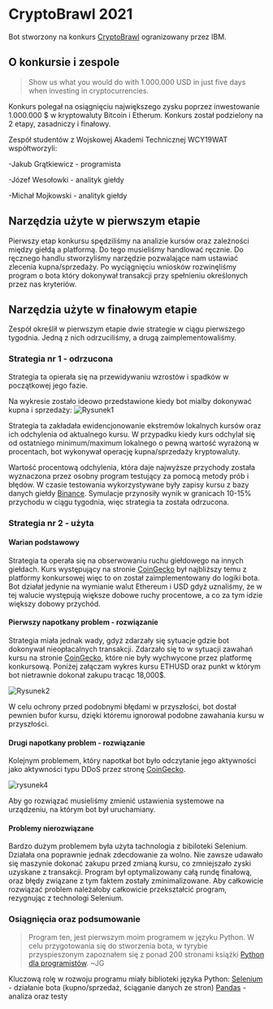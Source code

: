 # CryptoBrawl 2021
Bot stworzony na konkurs [CryptoBrawl](https://cryptobrawl.pl) ogranizowany przez IBM.
## O konkursie i zespole

>Show us what you would do with 1.000.000 USD in just five days when investing in cryptocurrencies.

Konkurs polegał na osiągnięciu największego zysku poprzez inwestowanie 1.000.000 $ w kryptowaluty Bitcoin i Etherum. 
Konkurs został podzielony na 2 etapy, zasadniczy i finałowy.

Zespół studentów z Wojskowej Akademi Technicznej WCY19WAT współtworzyli:

-Jakub Grątkiewicz - programista

-Józef Wesołowki - analityk giełdy

-Michał Mojkowski - analityk giełdy

## Narzędzia użyte w pierwszym etapie
Pierwszy etap konkursu spędziliśmy na analizie kursów oraz zależności między giełdą a platformą. Do tego musieliśmy handlować ręcznie. Do ręcznego handlu stworzyliśmy narzędzie pozwalające nam ustawiać zlecenia kupna/sprzedaży. Po wyciągnięciu wniosków rozwinęliśmy program o bota który dokonywał transakcji przy spełnieniu określonych przez nas kryteriów.

## Narzędzia użyte w finałowym etapie
Zespół określił w pierwszym etapie dwie strategie w ciągu pierwszego tygodnia. Jedną z nich odrzuciliśmy, a drugą zaimplementowaliśmy.

### Strategia nr 1 - odrzucona
Strategia ta opierała się na przewidywaniu wzrostów i spadków w początkowej jego fazie. 

Na wykresie zostało ideowo przedstawione kiedy bot mialby dokonywać kupna i sprzedaży:
![Rysunek1](https://user-images.githubusercontent.com/71324202/140382507-72fd2899-bc65-4fa5-8807-8ff4d5d5c779.png)

Strategia ta zakładała ewidencjonowanie ekstremów lokalnych kursów oraz ich odchylenia od aktualnego kursu. W przypadku kiedy kurs odchylał się od ostatniego minimum/maximum lokalnego o pewną wartość wyrażoną w procentach, bot wykonywał operację kupna/sprzedaży kryptowaluty. 

Wartość procentową odchylenia, która daje najwyższe przychody została wyznaczona przez osobny program testujący za pomocą metody prób i błędów. W czasie testowania wykorzystywane były zapisy kursu z bazy danych giełdy [Binance](https://www.binance.com/pl).
Symulacje przynosiły wynik w granicach 10-15% przychodu w ciągu tygodnia, więc strategia ta została odrzucona. 

### Strategia nr 2 - użyta
#### Warian podstawowy
Strategia ta operała się na obserwowaniu ruchu giełdowego na innych giełdach. Kurs występujący na stronie [CoinGecko](https://www.coingecko.com/pl) był najbliższy temu z platformy konkursowej więc to on został zaimplementowany do logiki bota. Bot działał jedynie na wymianie walut Ethereum i USD gdyż uznaliśmy, że w tej walucie występują większe dobowe ruchy procentowe, a co za tym idzie większy dobowy przychód.

#### Pierwszy napotkany problem - rozwiązanie
Strategia miała jednak wady, gdyż zdarzały się sytuacje gdzie bot dokonywał nieopłacalnych transakcji. Zdarzało się to w sytuacji zawahań kursu na stronie [CoinGecko](https://www.coingecko.com/pl), które nie były wychwycone przez platformę konkursową. Poniżej załączam wykres kursu ETHUSD oraz punkt w którym bot nietrawnie dokonał zakupu tracąc 18,000$. 

![Rysunek2](https://user-images.githubusercontent.com/71324202/140411355-80ba1d2b-5c85-4ed4-a0c2-f4d1a7dfab4b.png)

W celu ochrony przed podobnymi błędami w przyszłości, bot dostał pewnien bufor kursu, dzięki któremu ignorował podobne zawahania kursu w przyszłości. 

#### Drugi napotkany problem - rozwiązanie
Kolejnym problemem, który napotkał bot było odczytanie jego aktywności jako aktywności typu DDoS przez stronę [CoinGecko](https://www.coingecko.com/pl).

![rysunek4](https://user-images.githubusercontent.com/71324202/140417491-ae9d4b93-01d4-45da-8fef-55330bf0b034.jpg)

Aby go rozwiązać musieliśmy zmienić ustawienia systemowe na urządzeniu, na którym bot był uruchamiany.

#### Problemy nierozwiązane
Bardzo dużym problemem była użyta tachnologia z bibiloteki Selenium. Działała ona poprawnie jednak zdecdowanie za wolno. Nie zawsze udawało się maszynie dokonać zakupu przed zmianą kursu, co zmniejszało zyski uzyskane z transakcji. Program był optymalizowany całą rundę finałową, oraz błędy związane z tym faktem zostały zminimalizowane. Aby całkowicie rozwiązać problem należałoby całkowicie przekształcić program, rezygnując z technologi Selenium. 

### Osiągnięcia oraz podsumowanie
> Program ten, jest pierwszym moim programem w języku Python. W celu przygotowania się do stworzenia bota, w tyrybie przyspieszonym zapoznałem się z ponad 200 stronami książki [Python dla programistów](https://www.empik.com/python-dla-programistow-big-data-i-ai-studia-przypadkow-deitel-paul-j-deitel-harvey,p1249591285,ksiazka-p). ~JG

Kluczową rolę w rozwoju programu miały biblioteki języka Python:
[Selenium](https://selenium-python.readthedocs.io/) - działanie bota (kupno/sprzedaż, ściąganie danych ze stron)
[Pandas](https://pandasguide.readthedocs.io/en/latest/) - analiza oraz testy






